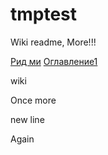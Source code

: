 # tmptest

Wiki readme, More!!!

[Рид ми](README.md)
[Оглавление1](оглавление.md)

wiki

Once more

new line

Again
